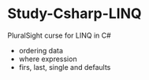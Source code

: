 # Study-Csharp-LINQ
PluralSight curse for LINQ in C#

- ordering data
- where expression
- firs, last, single and defaults

